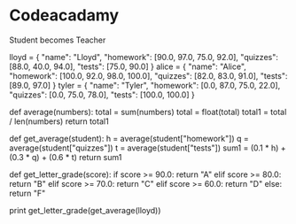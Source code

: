 # Codeacadamy
Student becomes Teacher

lloyd = {
    "name": "Lloyd",
    "homework": [90.0, 97.0, 75.0, 92.0],
    "quizzes": [88.0, 40.0, 94.0],
    "tests": [75.0, 90.0]
}
alice = {
    "name": "Alice",
    "homework": [100.0, 92.0, 98.0, 100.0],
    "quizzes": [82.0, 83.0, 91.0],
    "tests": [89.0, 97.0]
}
tyler = {
    "name": "Tyler",
    "homework": [0.0, 87.0, 75.0, 22.0],
    "quizzes": [0.0, 75.0, 78.0],
    "tests": [100.0, 100.0]
}

def average(numbers):
    total = sum(numbers)
    total = float(total)
    total1 = total / len(numbers)
    return total1
    
def get_average(student):
        h = average(student["homework"])
        q = average(student["quizzes"])
        t = average(student["tests"])
        sum1 = (0.1 * h) + (0.3 * q) + (0.6 * t)
        return sum1
        
def get_letter_grade(score):
    if score >= 90.0:
        return "A"
    elif score >= 80.0:
        return "B"
    elif score >= 70.0:
        return "C"
    elif score >= 60.0:
        return "D"
    else:
        return "F"


print get_letter_grade(get_average(lloyd))



